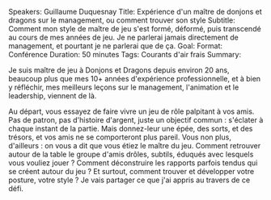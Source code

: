 Speakers: Guillaume Duquesnay
Title: Expérience d'un maître de donjons et dragons sur le management, ou comment trouver son style
Subtitle: Comment mon style de maître de jeu s'est formé, déformé, puis transcendé au cours de mes années de jeu. Je ne parlerai jamais directement de management, et pourtant je ne parlerai que de ça.
Goal: 
Format: Conférence
Duration: 50 minutes
Tags: Courants d'air frais
Summary: 

Je suis maître de jeu à Donjons et Dragons depuis environ 20 ans, beaucoup plus que mes 10+ années d'expérience professionnelle, et à bien y réfléchir, mes meilleurs leçons sur le management, l'animation et le leadership, viennent de là. 

Au départ, vous essayez de faire vivre un jeu de rôle palpitant à vos amis. Pas de patron, pas d'histoire d'argent, juste un objectif commun : s'éclater à chaque instant de la partie. Mais donnez-leur une épée, des sorts, et des trésors, et vos amis ne se comporteront plus pareil. Vous non plus, d'ailleurs : on vous a dit que vous étiez le maître du jeu.
Comment retrouver autour de la table le groupe d'amis drôles, subtils, éduqués avec lesquels vous vouliez jouer ? Comment déconstruire les rapports parfois tendus qui se créent autour du jeu ? Et surtout, comment trouver et développer votre posture, votre style ?
Je vais partager ce que j'ai appris au travers de ce défi.
